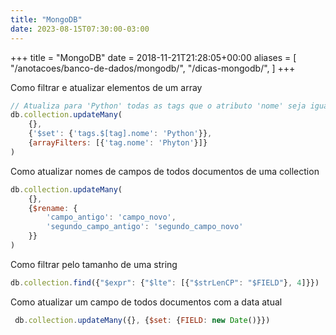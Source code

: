 ```yaml
---
title: "MongoDB"
date: 2023-08-15T07:30:00-03:00
---
```

+++
title = "MongoDB"
date = 2018-11-21T21:28:05+00:00
aliases = [
    "/anotacoes/banco-de-dados/mongodb/",
    "/dicas-mongodb/",
]
+++


Como filtrar e atualizar elementos de um array
```javascript
// Atualiza para 'Python' todas as tags que o atributo 'nome' seja igual 'Phyton'
db.collection.updateMany(
    {},
    {'$set': {'tags.$[tag].nome': 'Python'}},
    {arrayFilters: [{'tag.nome': 'Phyton'}]}
)
```


Como atualizar nomes de campos de todos documentos de uma collection
```javascript
db.collection.updateMany(
    {},
    {$rename: {
        'campo_antigo': 'campo_novo',
        'segundo_campo_antigo': 'segundo_campo_novo'
    }}
)
```


Como filtrar pelo tamanho de uma string
```javascript
db.collection.find({"$expr": {"$lte": [{"$strLenCP": "$FIELD"}, 4]}})
```


Como atualizar um campo de todos documentos com a data atual
```javascript
 db.collection.updateMany({}, {$set: {FIELD: new Date()}})
```
